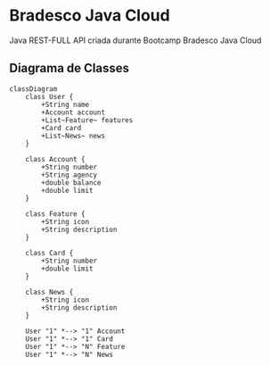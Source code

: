 # Bradesco Java Cloud

Java REST-FULL API criada durante Bootcamp Bradesco Java Cloud

## Diagrama de Classes
```mermaid
classDiagram
    class User {
        +String name
        +Account account
        +List~Feature~ features
        +Card card
        +List~News~ news
    }

    class Account {
        +String number
        +String agency
        +double balance
        +double limit
    }

    class Feature {
        +String icon
        +String description
    }

    class Card {
        +String number
        +double limit
    }

    class News {
        +String icon
        +String description
    }

    User "1" *--> "1" Account
    User "1" *--> "1" Card
    User "1" *--> "N" Feature
    User "1" *--> "N" News
```
